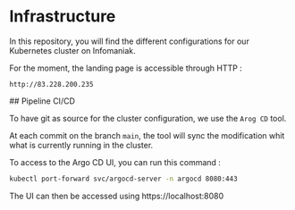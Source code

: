 # Infrastructure

In this repository, you will find the different configurations for our Kubernetes cluster on Infomaniak.


For the moment, the landing page is accessible through HTTP :
```
http://83.228.200.235
```

## Pipeline CI/CD

To have git as source for the cluster configuration, we use the `Arog CD` tool.

At each commit on the branch `main`, the tool will sync the modification whit what is currently running in the cluster.

To access to the Argo CD UI, you can run this command :

```bash
kubectl port-forward svc/argocd-server -n argocd 8080:443
```

The UI can then be accessed using https://localhost:8080

